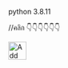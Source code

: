 python 3.8.11

//คลิก 👇👇👇👇👇👇

<a href="https://line.me/R/ti/p/~thirdz11"><img height="36" border="0" alt="Add Friend" src="https://scdn.line-apps.com/n/line_add_friends/btn/en.png"></a>

